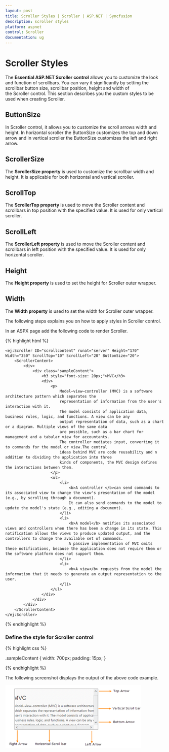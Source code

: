 ```yaml
---
layout: post
title: Scroller Styles | Scroller | ASP.NET | Syncfusion
description: scroller styles
platform: aspnet
control: Scroller
documentation: ug
---
```


# Scroller Styles

The **Essential ASP.NET Scroller control** allows you to customize the look and function of scrollbars. You can vary it significantly by setting the scrollbar button size, scrollbar position, height and width of the Scroller control. This section describes you the custom styles to be used when creating Scroller.

## ButtonSize

In Scroller control, it allows you to customize the scroll arrows width and height. In horizontal scroller the ButtonSize customizes the top and down arrow and in vertical scroller the ButtonSize customizes the left and right arrow.

## ScrollerSize

The **ScrollerSize property** is used to customize the scrollbar width and height. It is applicable for both horizontal and vertical scroller.

## ScrollTop

The **ScrollerTop property** is used to move the Scroller content and scrollbars in top position with the specified value. It is used for only vertical scroller.

## ScrollLeft

The **ScrollerLeft property** is used to move the Scroller content and scrollbars in left position with the specified value. It is used for only horizontal scroller.

## Height

The **Height property** is used to set the height for Scroller outer wrapper.

## Width

The **Width property** is used to set the width for Scroller outer wrapper.

The following steps explains you on how to apply styles in Scroller control.

In an ASPX page add the following code to render Scroller.

{% highlight html %}

    <ej:Scroller ID="scrollcontent" runat="server" Height="170" Width="350" ScrollTop="10" ScrollLeft="20" ButtonSize="20">
        <ScrollerContent>
            <div>
                <div class="sampleContent">
                    <h3 style="font-size: 20px;">MVC</h3>
                    <div>
                        <p>
                            Model–view–controller (MVC) is a software architecture pattern which separates the
                            representation of information from the user's interaction with it.
                            The model consists of application data, business rules, logic, and functions. A view can be any
                            output representation of data, such as a chart or a diagram. Multiple views of the same data
                            are possible, such as a bar chart for management and a tabular view for accountants.
                            The controller mediates input, converting it to commands for the model or view.The central
                            ideas behind MVC are code reusability and n addition to dividing the application into three
                            kinds of components, the MVC design defines the interactions between them.
                        </p>
                        <ul>
                            <li>
                                <b>A controller </b>can send commands to its associated view to change the view's presentation of the model (e.g., by scrolling through a document).
                                It can also send commands to the model to update the model's state (e.g., editing a document).
                            </li>
                            <li>
                                <b>A model</b> notifies its associated views and controllers when there has been a change in its state. This notification allows the views to produce updated output, and the controllers to change the available set of commands.
                                A passive implementation of MVC omits these notifications, because the application does not require them or the software platform does not support them.
                            </li>
                            <li>
                                <b>A view</b> requests from the model the information that it needs to generate an output representation to the user.
                            </li>
                        </ul>
                    </div>
                </div>
            </div>
        </ScrollerContent>
    </ej:Scroller>

{% endhighlight %}

### Define the style for Scroller control

{% highlight css %}

.sampleContent {
	width: 700px;
	padding: 15px;
}

{% endhighlight %}



The following screenshot displays the output of the above code example.

![C:/Users/labuser/Desktop/scroller.png](Scroller-Styles_images/Scroller-Styles_img1.png)